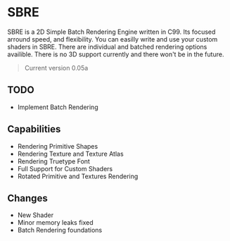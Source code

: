 # SBRE

 SBRE is a 2D Simple Batch Rendering Engine written in C99. Its focused arround speed, and flexibility. 
 You can easilly write and use your custom shaders in SBRE. There are individual and batched rendering
 options availible. There is no 3D support currently and there won't be in the future.

 > Current version 0.05a

## TODO

- Implement Batch Rendering

## Capabilities

- Rendering Primitive Shapes
- Rendering Texture and Texture Atlas
- Rendering Truetype Font
- Full Support for Custom Shaders
- Rotated Primitive and Textures Rendering

## Changes

- New Shader
- Minor memory leaks fixed
- Batch Rendering foundations